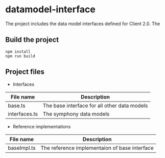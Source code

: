 # datamodel-interface

The project includes the data model interfaces defined for Client 2.0. The 

## Build the project

```
npm install
npm run build
```

## Project files

- Interfaces

| File name | Description |
| --- | --- |
| base.ts | The base interface for all other data models |
| interfaces.ts | The symphony data models |

- Reference implementations

| File name | Description |
| --- | --- |
| baseImpl.ts | The reference implementaion of base interface |
